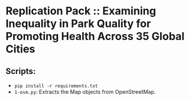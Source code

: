 # Replication Pack :: Examining Inequality in Park Quality for Promoting Health Across 35 Global Cities

## Scripts:

* `pip install -r requirements.txt`
* `1-osm.py`: Extracts the Map objects from OpenStreetMap.